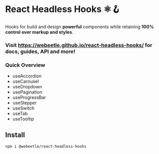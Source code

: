 # React Headless Hooks ⚛️🪝

Hooks for build and design **powerful** components while retaining **100% control over markup and styles**.

### Visit https://webeetle.github.io/react-headless-hooks/  for docs, guides, API and more!

### Quick Overview
- useAccordion
- useCarousel
- useDropdown
- usePagination
- useProgressBar
- useStepper
- useSwitch
- useTab
- useTooltip

## Install

`npm i @webeetle/react-headless-hooks`
